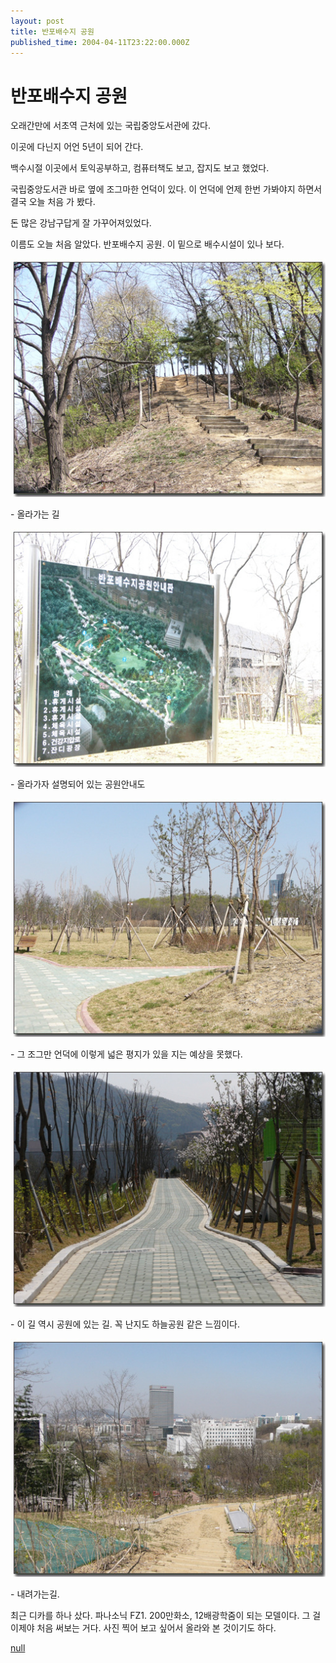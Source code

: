 ```yaml
---
layout: post
title: 반포배수지 공원
published_time: 2004-04-11T23:22:00.000Z
---
```


# 반포배수지 공원


오래간만에 서초역 근처에 있는 국립중앙도서관에 갔다.

이곳에 다닌지 어언 5년이 되어 간다.

백수시절 이곳에서 토익공부하고, 컴퓨터책도 보고, 잡지도 보고 했었다.

국립중앙도서관 바로 옆에 조그마한 언덕이 있다. 이 언덕에 언제 한번 가봐야지 하면서 결국 오늘 처음 가 봤다.

돈 많은 강남구답게 잘 가꾸어져있었다.

이름도 오늘 처음 알았다. 반포배수지 공원. 이 밑으로 배수시설이 있나 보다.

![](../pds/200902/04/80/a0109780_4989793e157fe.jpg)

\- 올라가는 길

![](../pds/200902/04/80/a0109780_4989793e2a9e7.jpg)

\- 올라가자 설명되어 있는 공원안내도

![](../pds/200902/04/80/a0109780_4989793e3b87d.jpg)

\- 그 조그만 언덕에 이렇게 넓은 평지가 있을 지는 예상을 못했다.

![](../pds/200902/04/80/a0109780_4989793e59a5d.jpg)

\- 이 길 역시 공원에 있는 길. 꼭 난지도 하늘공원 같은 느낌이다.

![](../pds/200902/04/80/a0109780_4989793e700d3.jpg)

\- 내려가는길.

최근 디카를 하나 샀다. 파나소닉 FZ1. 200만화소, 12배광학줌이 되는 모델이다. 그 걸 이제야 처음 써보는 거다. 사진 찍어 보고 싶어서 올라와 본 것이기도 하다.

[null](../6166919.html#6166919_1)

